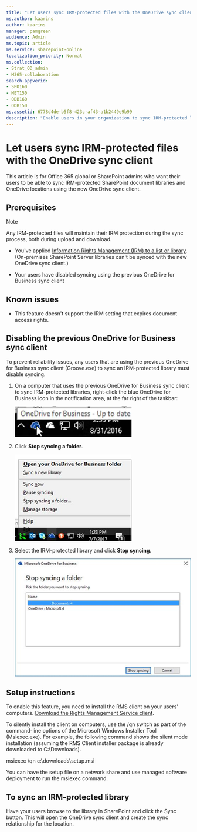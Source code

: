 ```yaml
---
title: "Let users sync IRM-protected files with the OneDrive sync client"
ms.author: kaarins
author: kaarins
manager: pamgreen
audience: Admin
ms.topic: article
ms.service: sharepoint-online
localization_priority: Normal
ms.collection:  
- Strat_OD_admin
- M365-collaboration
search.appverid:
- SPO160
- MET150
- ODB160
- ODB150
ms.assetid: 6778d4de-b5f8-423c-af43-a1b2449e9b99
description: "Enable users in your organization to sync IRM-protected locations using the new OneDrive sync client (OneDrive.exe)."
---
```


# Let users sync IRM-protected files with the OneDrive sync client

This article is for Office 365 global or SharePoint admins who want their users to be able to sync IRM-protected SharePoint document libraries and OneDrive locations using the new OneDrive sync client. 
  
## Prerequisites

> [!NOTE]
> Any IRM-protected files will maintain their IRM protection during the sync process, both during upload and download.

- You've applied [Information Rights Management (IRM) to a list or library](https://support.office.com/article/3bdb5c4e-94fc-4741-b02f-4e7cc3c54aa1). (On-premises SharePoint Server libraries can't be synced with the new OneDrive sync client.)
    
- Your users have disabled syncing using the previous OneDrive for Business sync client
    
## Known issues

- This feature doesn't support the IRM setting that expires document access rights.
    
## Disabling the previous OneDrive for Business sync client

To prevent reliability issues, any users that are using the previous OneDrive for Business sync client (Groove.exe) to sync an IRM-protected library must disable syncing.
  
1. On a computer that uses the previous OneDrive for Business sync client to sync IRM-protected libraries, right-click the blue OneDrive for Business icon in the notification area, at the far right of the taskbar:
    
    ![OneDrive for Business - System icon](media/a776932c-5360-4e97-990c-d7da3f3bb2d3.jpg)
  
2. Click **Stop syncing a folder**.
    
    ![OneDrive for Business - Menu](media/c475b620-0cc4-4ea0-b562-07f52e25a027.jpg)
  
3. Select the IRM-protected library and click **Stop syncing**.
    
    ![OneDrive for Business - stop sync dialog](media/414bc509-a0cd-4ecd-9566-12543735365e.jpg)
  
## Setup instructions

To enable this feature, you need to install the RMS client on your users' computers. [Download the Rights Management Service client](https://aka.ms/odirm).
  
To silently install the client on computers, use the /qn switch as part of the command-line options of the Microsoft Windows Installer Tool (Msiexec.exe). For example, the following command shows the silent mode installation (assuming the RMS Client installer package is already downloaded to C:\Downloads).
  
msiexec /qn c:\downloads\setup.msi
  
You can have the setup file on a network share and use managed software deployment to run the msiexec command.
  
## To sync an IRM-protected library

Have your users browse to the library in SharePoint and click the Sync button. This will open the OneDrive sync client and create the sync relationship for the location.
  

